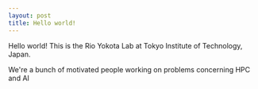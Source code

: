 ```yaml
---
layout: post
title: Hello world!
---
```


Hello world! This is the Rio Yokota Lab at Tokyo Institute of Technology, Japan.

We're a bunch of motivated people working on problems concerning HPC and AI
